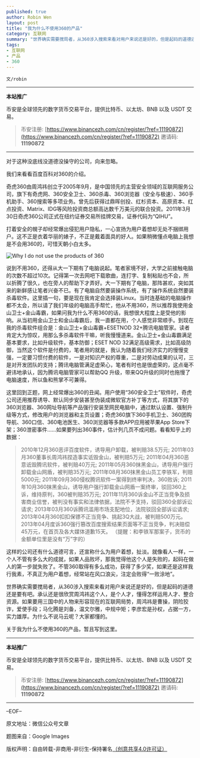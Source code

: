 ```yaml
---
published: true
author: Robin Wen
layout: post
title: "我为什么不使用360的产品"
category: 互联网
summary: "世界确实需要搅局者，从360涉入搜索来看对用户来说还是好的，但是起码的道德还是要有吧。承认还是很欣赏周鸿祎这个人，是个人才，懂得怎样运用人才、整合资源。如果要用三国中的人物来形容现在的互联网局势，周鸿祎是曹操，阴险狡诈，爱使手段；马化腾是刘备，温文尔雅，中规中矩；李彦宏是孙权，占据一方，实力雄厚。为什么不说马云呢？大家都懂的。"
tags:
- 互联网
- 产品
- 360
---
```


`文/robin`

***

**本站推广**

币安是全球领先的数字货币交易平台，提供比特币、以太坊、BNB 以及 USDT 交易。

> 币安注册: [https://www.binancezh.com/cn/register/?ref=11190872](https://www.binancezh.com/cn/register/?ref=11190872)
> 邀请码: **11190872**

***

对于这种没底线没道德没操守的公司，向来忽略。

我们来看看百度百科对360的介绍。

奇虎360由周鸿祎创立于2005年9月，是中国领先的主营安全领域的互联网服务公司，旗下有奇虎网、360安全卫士、360杀毒、360浏览器（安全与极速）、360手机助手、360搜索等多项业务。曾先后获得过鼎晖创投、红杉资本、高原资本、红点投资、Matrix、IDG等风险投资商总额高达数千万美元的联合投资。2011年3月30日奇虎360公司正式在纽约证券交易所挂牌交易，证券代码为“QIHU”。

打着安全的幌子却经常爆出侵犯用户隐私，一心宣扬为用户着想却无处不捆绑用户。这不正是衣着华丽的婊子，不正是戴着面具的好人。如果稍微懂点电脑上我想是不会用360的，可惜天朝小白太多。

![Why I do not use the products of 360](https://cdn.dbarobin.com/xFWiOQm.jpg)

说到不用360，还得从大一下期有了电脑说起。笔者家境不好，大学之前接触电脑的次数不超过10次。记得第一次去网吧下载歌曲，连打字、复制粘贴也不会，所以折腾了很久，也在旁人的帮助下才弄好。大一下期有了电脑，那阵甚欢，突如其来的新鲜感让笔者兴奋不已。有了电脑自然要装操作系统，有了操作系统自然要装杀毒软件。这里插一句，要是现在我肯定会选择装Linux。当时连基础的电脑操作都不太会，所以请了我们年级的电脑高手帮忙，他从不用360，所以推荐我使用金山卫士+金山毒霸，如果问我为什么不用360的话，我想很大程度上是受他的影响。从当初用金山卫士和金山毒霸后，我一直都在用，个人感觉非常顺手。到现在我的杀毒软件组合是：金山卫士+金山毒霸+ESETNOD 32+腾讯电脑管家。读者肯定大为惊叹，用那么多杀毒软件干嘛，听我慢慢道来。金山卫士+金山毒霸满足基本要求，比如升级软件，基本防御；ESET NOD 32满足高级需求，比如高级防御，当然这个软件是付费的，笔者用的就是，我认为随着我们经济实力的慢慢变强，一定要习惯付费的软件，一是对知识产权的尊重，二是对劳动成果的认可，三是对开发团队的支持；腾讯电脑管满足虚荣心，笔者有时也是很虚荣的，这点毫不避讳地承认，因为腾讯电脑管家可以帮助QQ 升级，带来QQ升级的同时也拖慢了电脑速度，所以鱼和熊掌不可兼得。

这里回到正题，网上经常爆出360的丑闻。用户使用“360安全卫士”软件时，奇虎公司还用推荐诱导、默认同步安装甚至伪装成微软官方补丁等方式，将其旗下的360浏览器、360网址导航等产品强行安装至网民电脑中，通过默认设置、强制升级等方式，修改用户的浏览器和主页设置；奇虎360旗下360手机卫士、360团购导航、360口信、360电池医生、360浏览器等多款APP应用被苹果App Store下架；360泄密事件……如果要列出360事件，估计列几页不成问题。看看知乎上的数据：

> 2010年12月360恶评百度软件，诱导用户卸载，被判赔38.5万元;
> 2011年03月360董事长周鸿祎捏造事实诋毁金山，被判赔5万元;
> 2011年04月360恶意诋毁腾讯软件，被判赔40万元;
> 2011年05月360抹黑金山，诱导用户强行卸载金山网盾，被判赔35万元;
> 2011年08月360抹黑金山员工李铁军，判赔5000元;
> 2011年09月360侵权腾讯软件一案得到终审判决，360败诉;
> 2011年10月360抹黑金山，诱导用户强行卸载金山网盾一案终审，驳回360上诉，维持原判，360被判赔35万元;
> 2011年11月360诉金山不正当竞争及损害商业信誉，被判没有事实和法律依据，法院不予支持，驳回360全部诉讼请求;
> 2013年03月360诉腾讯滥用市场支配地位，法院驳回全部诉讼请求;
> 2013年04月360扣扣保镖不正当竞争、挑起3Q大战，被判赔500万元。
> 2013年04月度诉360强行篡改百度搜索结果页面等不正当竞争，判决赔偿45万元，在首页及各大媒体道歉15天。
> （提醒：和李铁军那案子，货币的金额单位里是没有“万”字的）

这样的公司还有什么道德可言，还宣称什么为用户着想，扯淡。就像看人一样，一个人不管有多么大的成就，如果人品败坏，那我觉得他这个人是失败的，起码在做人的第一步就失败了。不管360取得有多么成功，获得了多少奖，如果还是这样我行我素，不真正为用户着想，经常站在风口浪尖，注定会败得“一败涂地”。

世界确实需要搅局者，从360涉入搜索来看对用户来说还是好的，但是起码的道德还是要有吧。承认还是很欣赏周鸿祎这个人，是个人才，懂得怎样运用人才、整合资源。如果要用三国中的人物来形容现在的互联网局势，周鸿祎是曹操，阴险狡诈，爱使手段；马化腾是刘备，温文尔雅，中规中矩；李彦宏是孙权，占据一方，实力雄厚。为什么不说马云呢？大家都懂的。

关于我为什么不使用360的产品，暂且写到这里。

***

**本站推广**

币安是全球领先的数字货币交易平台，提供比特币、以太坊、BNB 以及 USDT 交易。

> 币安注册: [https://www.binancezh.com/cn/register/?ref=11190872](https://www.binancezh.com/cn/register/?ref=11190872)
> 邀请码: **11190872**

***

–EOF–

原文地址：微信公众号文章

题图来自：Google Images

版权声明：自由转载-非商用-非衍生-保持署名<a href="http://creativecommons.org/licenses/by-nc-nd/4.0/deed.zh" target="_blank">（创意共享4.0许可证）</a>
